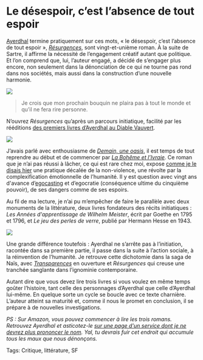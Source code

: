 # Le désespoir, c’est l’absence de tout espoir

[Ayerdhal](http://fr.wikipedia.org/wiki/Ayerdhal) termine pratiquement sur ces mots, « le désespoir, c’est l’absence de tout espoir », [*Résurgences*](http://www.amazon.fr/gp/product/284626211X/), sont vingt-et-unième roman. À la suite de Sartre, il affirme la nécessité de l’engagement créatif autant que politique. Et l’on comprend que, lui, l’auteur engagé, a décidé de s’engager plus encore, non seulement dans la dénonciation de ce qui ne tourne pas rond dans nos sociétés, mais aussi dans la construction d’une nouvelle harmonie.

![](http://blog.tcrouzet.comhttps://tcrouzet.com/images_tc/2010/05/resur.jpg)

> Je crois que mon prochain bouquin ne plaira pas à tout le monde et qu’il ne fera rire personne.

N’ouvrez *Résurgences* qu’après un parcours initiatique, facilité par les rééditions [des premiers livres d’Ayerdhal au Diable Vauvert](http://www.audiable.com/livre/?GCOI=84626100167230&fa=author&person_id=9).

![](http://blog.tcrouzet.comhttps://tcrouzet.com/images_tc/2010/05/bohem.jpg)

J’avais parlé avec enthousiasme de [*Demain, une oasis*](http://blog.tcrouzet.com/2006/11/19/demain-une-oasis/), il est temps de tout reprendre au début et de commencer par [*La Bohême et l’Ivraie*](http://www.amazon.fr/Bohême-lIvraie-Ayerdhal/dp/2846261342/). Ce roman que je n’ai pas réussi à lâcher, ce qui est rare chez moi, expose [comme je le disais hier](http://blog.tcrouzet.com/2010/05/11/non-violence-revisitee/) une pratique décalée de la non-violence, une révolte par la complexification émotionnelle de l’humanité. Il y est question avec vingt ans d'avance d’[egocasting](http://theoriedestendances.com/2010/01/07/egocasting-le-pivot-de-la-conscience-numerique/) et d’egocratie (conséquence ultime du cinquième pouvoir), de ses dangers comme de ses espoirs.

Au fil de ma lecture, je n’ai pu m’empêcher de faire le parallèle avec deux monuments de la littérature, deux livres fondateurs des récits initiatiques : *Les Années d'apprentissage de Wilhelm Meister*, écrit par Goethe en 1795 et 1796, et *Le jeu des perles de verre*, publié par Hermann Hesse en 1943.

![](http://blog.tcrouzet.comhttps://tcrouzet.com/images_tc/2010/05/trans.jpg)

Une grande différence toutefois : Ayerdhal ne s’arrête pas à l’initiation, racontée dans sa première partie, il passe dans la suite à l’action sociale, à la réinvention de l’humanité. Je retrouve cette dichotomie dans la saga de Naïs, avec [*Transparences*](http://www.amazon.fr/Transparences-Ayerdhal/dp/2253101125/) en ouverture et *Résurgences* qui creuse une tranchée sanglante dans l’ignominie contemporaine.

Autant dire que vous devez lire trois livres si vous voulez en même temps goûter l’histoire, tant celle des personnages d’Ayerdhal que celle d’Ayerdhal lui-même. En quelque sorte un cycle se boucle avec ce texte charnière. L’auteur atteint sa maturité et, comme il nous le promet en conclusion, il se prépare à de nouvelles investigations.

*PS : Sur Amazon, vous pouvez commencer à lire les trois romans. Retrouvez Ayerdhal et asticotez-le [sur une page d'un service dont je ne devrez plus prononcer le nom](http://www.facebook.com/pages/Ayerdhal/182872030566). Yal, tu devrais fuir cet endroit qui accumule tous les maux que nous dénonçons.*

Tags: Critique, littérature, SF